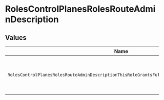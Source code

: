 # RolesControlPlanesRolesRouteAdminDescription


## Values

| Name                                                                                          | Value                                                                                         |
| --------------------------------------------------------------------------------------------- | --------------------------------------------------------------------------------------------- |
| `RolesControlPlanesRolesRouteAdminDescriptionThisRoleGrantsFullWriteAccessToAdministerRoutes` | This role grants full write access to administer routes.                                      |